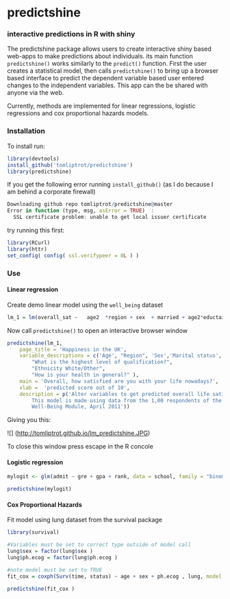 # predictshine
### interactive predictions in R with shiny
The predictshine package allows users to create interactive shiny based web-apps to make predictions about individuals. its main function `predictshine()` works similarly to the `predict()` function. First the user creates a statistical model, then calls `predictshine()` to bring up a browser based interface to predict the dependent variable based user entered changes to the independent variables. This app can the be shared with anyone via the web.

Currently, methods are implemented for linear regressions, logistic regressions and cox proportional hazards models.

### Installation
To install run:
```R
library(devtools)
install_github('tomliptrot/predictshine')
library(predictshine)
```

If you get the following error running `install_github()` (as I do because I am behind a corporate firewall)
```R
Downloading github repo tomliptrot/predictshine@master
Error in function (type, msg, asError = TRUE)  : 
  SSL certificate problem: unable to get local issuer certificate
```

 try running this first:

```R
library(RCurl)
library(httr)
set_config( config( ssl.verifypeer = 0L ) )
```

### Use
#### Linear regression
Create demo linear model using the `well_being` dataset
```R
lm_1 = lm(overall_sat ~   age2  *region + sex  + married + age2*eductaion + ethnicity + health  , data = well_being)
```

Now call `predictshine()` to open an interactive browser window


```R
predictshine(lm_1, 
	page_title = 'Happiness in the UK', 
	variable_descriptions = c('Age', "Region", 'Sex','Marital status', 
		"What is the highest level of qualification?",
		"Ethnicity White/Other", 
		"How is your health in general?" ),
	main = 'Overall, how satisfied are you with your life nowadays?', 
	xlab =  'predicted score out of 10', 
	description = p('Alter variables to get predicted overall life satisfaction (out of 10). 
		This model is made using data from the 1,00 respondents of the ONS Opinions Survey, 
		Well-Being Module, April 2011'))
```
Giving you this:

![] (http://tomliptrot.github.io/lm_predictshine.JPG)

To close this window press escape in the R concole

#### Logistic regression 
```R
mylogit <- glm(admit ~ gre + gpa + rank, data = school, family = "binomial")

predictshine(mylogit)
```

#### Cox Proportional Hazards

Fit model using lung dataset from the survival package
```R
library(survival)

#Variables must be set to correct type outside of model call
lung$sex = factor(lung$sex )
lung$ph.ecog = factor(lung$ph.ecog )

#note model must be set to TRUE
fit_cox = coxph(Surv(time, status) ~ age + sex + ph.ecog , lung, model = TRUE) 

predictshine(fit_cox )
```

